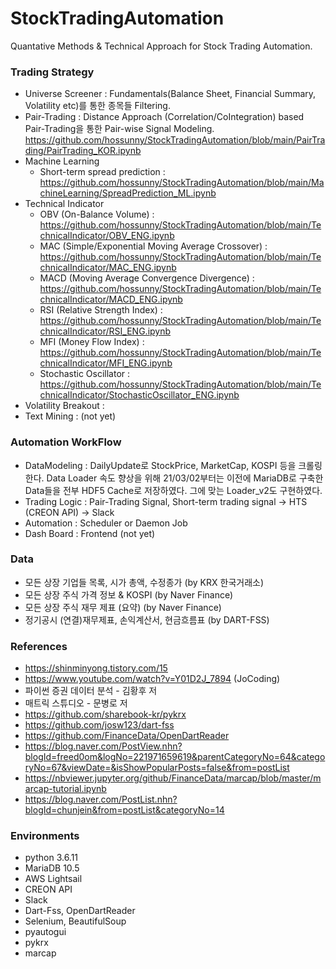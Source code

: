 # StockTradingAutomation
Quantative Methods & Technical Approach for Stock Trading Automation.

### Trading Strategy
* Universe Screener : Fundamentals(Balance Sheet, Financial Summary, Volatility etc)를 통한 종목들 Filtering.
* Pair-Trading : Distance Approach (Correlation/CoIntegration) based Pair-Trading을 통한 Pair-wise Signal Modeling.
https://github.com/hossunny/StockTradingAutomation/blob/main/PairTrading/PairTrading_KOR.ipynb
* Machine Learning 
  * Short-term spread prediction : https://github.com/hossunny/StockTradingAutomation/blob/main/MachineLearning/SpreadPrediction_ML.ipynb
* Technical Indicator
  * OBV (On-Balance Volume) : https://github.com/hossunny/StockTradingAutomation/blob/main/TechnicalIndicator/OBV_ENG.ipynb
  * MAC (Simple/Exponential Moving Average Crossover) : https://github.com/hossunny/StockTradingAutomation/blob/main/TechnicalIndicator/MAC_ENG.ipynb
  * MACD (Moving Average Convergence Divergence) : https://github.com/hossunny/StockTradingAutomation/blob/main/TechnicalIndicator/MACD_ENG.ipynb
  * RSI (Relative Strength Index) : https://github.com/hossunny/StockTradingAutomation/blob/main/TechnicalIndicator/RSI_ENG.ipynb
  * MFI (Money Flow Index) : https://github.com/hossunny/StockTradingAutomation/blob/main/TechnicalIndicator/MFI_ENG.ipynb
  * Stochastic Oscillator : https://github.com/hossunny/StockTradingAutomation/blob/main/TechnicalIndicator/StochasticOscillator_ENG.ipynb
* Volatility Breakout :
* Text Mining : (not yet)

### Automation WorkFlow
* DataModeling : DailyUpdate로 StockPrice, MarketCap, KOSPI 등을 크롤링한다. Data Loader 속도 향상을 위해 21/03/02부터는 이전에 MariaDB로 구축한 Data들을 전부 HDF5 Cache로 저장하였다. 그에 맞는 Loader_v2도 구현하였다.
* Trading Logic : Pair-Trading Signal, Short-term trading signal -> HTS (CREON API) -> Slack
* Automation : Scheduler or Daemon Job
* Dash Board : Frontend (not yet)

### Data
* 모든 상장 기업들 목록, 시가 총액, 수정종가 (by KRX 한국거래소)
* 모든 상장 주식 가격 정보 & KOSPI (by Naver Finance)
* 모든 상장 주식 재무 제표 (요약) (by Naver Finance)
* 정기공시 (연결)재무제표, 손익계산서, 현금흐름표 (by DART-FSS)

### References
* https://shinminyong.tistory.com/15
* https://www.youtube.com/watch?v=Y01D2J_7894 (JoCoding)
* 파이썬 증권 데이터 분석 - 김황후 저
* 매트릭 스튜디오 - 문병로 저
* https://github.com/sharebook-kr/pykrx
* https://github.com/josw123/dart-fss
* https://github.com/FinanceData/OpenDartReader
* https://blog.naver.com/PostView.nhn?blogId=freed0om&logNo=221971659619&parentCategoryNo=64&categoryNo=67&viewDate=&isShowPopularPosts=false&from=postList
* https://nbviewer.jupyter.org/github/FinanceData/marcap/blob/master/marcap-tutorial.ipynb
* https://blog.naver.com/PostList.nhn?blogId=chunjein&from=postList&categoryNo=14

### Environments
* python 3.6.11
* MariaDB 10.5
* AWS Lightsail
* CREON API
* Slack
* Dart-Fss, OpenDartReader
* Selenium, BeautifulSoup
* pyautogui
* pykrx
* marcap
